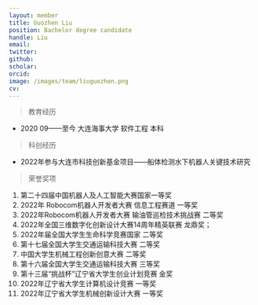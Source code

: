 ```yaml
---
layout: member
title: Guozhen Liu
position: Bachelor degree candidate
handle: Liu
email: 
twitter: 
github: 
scholar:
orcid: 
image: /images/team/liuguozhen.png
cv: 
---
```


> 教育经历

- 2020 09——至今 大连海事大学 软件工程 本科

> 科创经历

- 2022年参与大连市科技创新基金项目——船体检测水下机器人关键技术研究

> 荣誉奖项

1. 第二十四届中国机器人及人工智能大赛国家一等奖
2. 2022年 Robocom机器人开发者大赛 信息工程赛道 一等奖
3. 2022年Robocom机器人开发者大赛 输油管巡检技术挑战赛 二等奖
4. 2022年全国三维数字化创新设计大赛14周年精英联赛  龙鼎奖；
5. 2022年届全国大学生生命科学竞赛国家 二等奖
6. 第十七届全国大学生交通运输科技大赛  二等奖
7. 中国大学生机械工程创新创意大赛   二等奖
8. 第十六届全国大学生交通运输科技大赛 三等奖
9. 第十三届“挑战杯”辽宁省大学生创业计划竞赛   金奖
10. 2022年辽宁省大学生计算机设计竞赛 一等奖
11. 2022年辽宁省大学生机械创新设计大赛 一等奖
